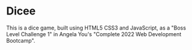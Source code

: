 # Dicee
This is a dice game, built using HTML5 CSS3 and JavaScript, as a "Boss Level Challenge 1" in Angela You's "Complete 2022 Web Development Bootcamp".
